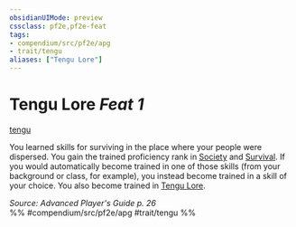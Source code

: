 ```yaml
---
obsidianUIMode: preview
cssclass: pf2e,pf2e-feat
tags:
- compendium/src/pf2e/apg
- trait/tengu
aliases: ["Tengu Lore"]
---
```

# Tengu Lore  *Feat 1*  
[tengu](tengu-b1.md "Tengu Ancestry & Heritage Trait")  


You learned skills for surviving in the place where your people were dispersed. You gain the trained proficiency rank in [Society](skills.md#Society) and [Survival](skills.md#Survival). If you would automatically become trained in one of those skills (from your background or class, for example), you instead become trained in a skill of your choice. You also become trained in [Tengu Lore](skills.md#Lore).

*Source: Advanced Player's Guide p. 26*  
%% #compendium/src/pf2e/apg #trait/tengu %%